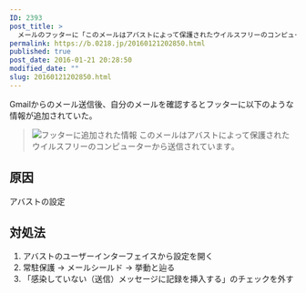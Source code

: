 ```yaml
---
ID: 2393
post_title: >
  メールのフッターに「このメールはアバストによって保護されたウイルスフリーのコンピューターから送信されています｡」が表示された時の対処法
permalink: https://b.0218.jp/20160121202850.html
published: true
post_date: 2016-01-21 20:28:50
modified_date: ""
slug: 20160121202850.html
---
```

Gmailからのメール送信後、自分のメールを確認するとフッターに以下のような情報が追加されていた。

<blockquote><img alt="フッターに追加された情報" src="[cfview name='img_1']">
このメールはアバストによって保護されたウイルスフリーのコンピューターから送信されています｡</blockquote>

<!--more-->
<h2>原因</h2>
アバストの設定

<h2>対処法</h2>
<ol>
<li>アバストのユーザーインターフェイスから設定を開く</li>
<li>常駐保護 -> メールシールド -> 挙動と辿る</li>
<li>「感染していない（送信）メッセージに記録を挿入する」のチェックを外す</li>
</ol>